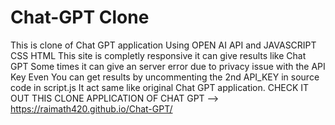# Chat-GPT Clone
This is clone of Chat GPT application Using  OPEN AI API 
and JAVASCRIPT CSS HTML
This site is completly responsive it can give results like Chat GPT 
Some times it can give an server error due to privacy issue with the API Key 
Even You can get results by uncommenting the 2nd API_KEY in source code in script.js
It act same like original Chat GPT application.
CHECK IT OUT THIS CLONE APPLICATION OF CHAT GPT -->
https://raimath420.github.io/Chat-GPT/
